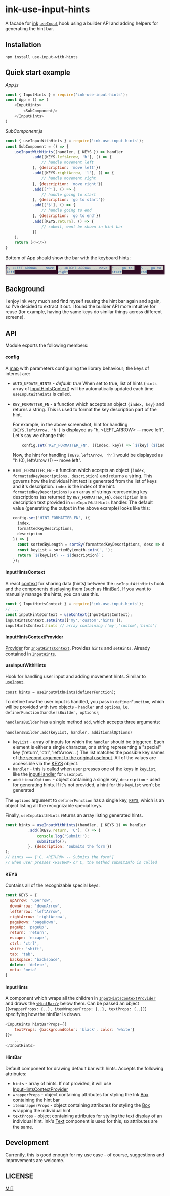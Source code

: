 # ink-use-input-hints

A facade for [ink](https://github.com/vadimdemedes/ink) [`useInput`](https://github.com/vadimdemedes/ink#useinputinputhandler-options) hook using a builder API and adding helpers for generating the hint bar.

## Installation 

    npm install use-input-with-hints

## Quick start example

_App.js_
```javascript
const { InputHints } = require('ink-use-input-hints');
const App = () => (
    <InputHints>
        <SubComponent/>
    </InputHints>
)
```
_SubComponent.js_    
```javascript
const { useInputWithHints } = require('ink-use-input-hints');
const SubComponent = () => {     
    useInputWithHints((handler, { KEYS }) => handler
            .add([KEYS.leftArrow, 'h'], () => {
                // handle movement left
            }, {description: 'move left'})
            .add([KEYS.rightArrow, 'l'], () => {
                // handle movement right
            }, {description: 'move right'})
            .add(['^'], () => {
                // handle going to start
            }, {description: 'go to start'})
            .add(['$'], () => {
                // handle going to end
            }, {description: 'go to end'})
            .add([KEYS.return], () => {
                // submit, wont be shown in hint bar
            }) 
    );
    return (<></>)
}
```

Bottom of App should show the bar with the keyboard hints:

![Screenshot](./media/screenshot.png)

## Background
I enjoy Ink very much and find myself reusing the hint bar again and again, so I've decided to extract it out.
I found the builder API more intuitive for reuse (for example, having the same keys do similar things across different screens). 

## API

Module exports the following members: 

#### config
A [map](https://developer.mozilla.org/en-US/docs/Web/JavaScript/Reference/Global_Objects/Map) with parameters configuring the library behaviour; the keys of interest are: 
    
- `AUTO_UPDATE_HINTS` - _default: true_ When set to true, list of hints (`hints` array of [InputHintsContext](#InputHintsContext)) will be automatically updated each time `useInputWithHints` is called.
- `KEY_FORMATTER_FN` - a function which accepts an object `{index, key}` and returns a string. This is used to format the key description part of the hint.
  
    For example, in the above screenshot, hint for handling `[KEYS.leftArrow, 'h']` is displayed as "h, <LEFT_ARROW> -- move left". Let's say we change this:
    ```Javascript
        config.set('KEY_FORMATTER_FN', ({index, key}) => `${key} (${index+1})`)
  ``` 
    Now, the hint for handling `[KEYS.leftArrow, 'h']` would be displayed as "h (0), leftArrow (1) -- move left". 
- `HINT_FORMATTER_FN` - a function which accepts an object `{index, formattedKeyDescriptions, description}` and returns a string. This governs how the individual hint text is generated from the list of keys and it's description. `index` is the index of the hint. `formattedKeyDescriptions` is an array of strings representing key descriptions (as returned by `KEY_FORMATTER_FN`). `description` is a description text provided in `useInputWithHints` handler. The default value (generating the output in the above example) looks like this:
    ```javascript
    config.set('HINT_FORMATTER_FN', ({
      index,
      formattedKeyDescriptions,
      description
    }) => {
      const sortedByLength = sortBy(formattedKeyDescriptions, desc => desc.length);
      const keyList = sortedByLength.join(', ');
      return `${keyList} -- ${description}`;
    });
    ```

#### InputHintsContext

A react [context](https://reactjs.org/docs/context.html) for sharing data (hints) between the `useInputWithHints` hook and the components displaying them (such as [HintBar](#HintBar)).
If you want to manually manage the hints, you can use this.

```javascript
const { InputHintsContext } = require('ink-use-input-hints');
// ...
const inputHintsContext = useContext(InputHintsContext);
inputHintsContext.setHints(['my','custom','hints']);
inputHintsContext.hints // array containing ['my','custom','hints']
```
#### InputHintsContextProvider

[Provider](https://reactjs.org/docs/context.html#contextprovider) for  [`InputHintsContext`](#InputHintsContext). Provides `hints` and `setHints`. Already contained in [`InputHints`](#InputHints).

#### useInputWithHints

Hook for handling user input and adding movement hints. Similar to [`useInput`](https://github.com/vadimdemedes/ink#useinputinputhandler-options).

`const hints = useInputWithHints(definerFunction)`;

To define how the user input is handled, you pass in `definerFunction`, which will be provided with two objects - 
`handler` and `options`, i.e. `definerFunction(handlersBuilder, options)`;

`handlersBuilder` has a single method `add`, which accepts three arguments:

`
handlersBuilder.add(keyList, handler, additionalOptions)
`

  - `keyList` - array of inputs for which the `handler` should be triggered. Each element is either a single character, or a string representing a "special" key ('return', 'ctrl', 'leftArrow'.. ) The list matches the possible key names of [the second argument to the original useInput](https://github.com/vadimdemedes/ink#key). All of the values are accessible via the [KEYS](#KEYS) object. 
  - `handler` - this is called when user presses one of the keys in `keyList`, like the [inputHandler](https://github.com/vadimdemedes/ink#useinputinputhandler-options) for `useInput`.
  - `additionalOptions` - object containing a single key, `description` - used for generating hints. If it's not provided, a hint for this `keyList` won't be generated 
  
The `options` argument to `definerFunction` has a single key, [`KEYS`](#KEYS), which is an object listing all the recognizable special keys. 

Finally, `useInputWithHints` returns an array listing generated hints.

```javascript
const hints = useInputWithHints((handler, { KEYS }) => handler
          .add([KEYS.return, 'C'], () => {
              console.log('Submit!');
              submitInfo();
          }, {description: 'Submits the form'})
);
// hints === ['C, <RETURN> -- Submits the form']
// when user presses <RETURN> or C, the method submitInfo is called
```
#### KEYS

Contains all of the recognizable special keys:
```javascript
const KEYS = {
  upArrow: 'upArrow',
  downArrow: 'downArrow',
  leftArrow: 'leftArrow',
  rightArrow: 'rightArrow',
  pageDown: 'pageDown',
  pageUp: 'pageUp',
  return: 'return',
  escape: 'escape',
  ctrl: 'ctrl',
  shift: 'shift',
  tab: 'tab',
  backspace: 'backspace',
  delete: 'delete',
  meta: 'meta'
}  
```

#### InputHints

A component which wraps all the children in [`InputHintsContextProvider`](#InputHintsContextProvider) and draws the [`<HintBar/>`](#HintBar) below them. 
Can be passed an object (`{wrapperProps: {..}, itemWrapperProps: {..}, textProps: {..}}`) specifying how the hintBar is drawn.

```javascript
<InputHints hintBarProps={{
    textProps: {backgroundColor: 'black', color: 'white'}
}}>
    ...
</InputHints>

```

#### HintBar
Default component for drawing default bar with hints. Accepts the following attributes:

  - `hints` - array of hints. If not provided, it will use [InputHintsContextProvider](#InputHintsContextProvider)
  - `wrapperProps` - object containing attributes for styling the Ink [Box](https://github.com/vadimdemedes/ink#box) containing the hint bar
  - `itemWrapperProps` - object containing attributes for styling the [Box](https://github.com/vadimdemedes/ink#box) wrapping the individual hint
  - `textProps` - object containing attributes for styling the text display of an individual hint. Ink's [Text](https://github.com/vadimdemedes/ink#text) component is used for this, so attributes are the same.

## Development

Currently, this is good enough for my use case - of course, suggestions and improvements are welcome.

## LICENSE

[MIT](LICENSE)
